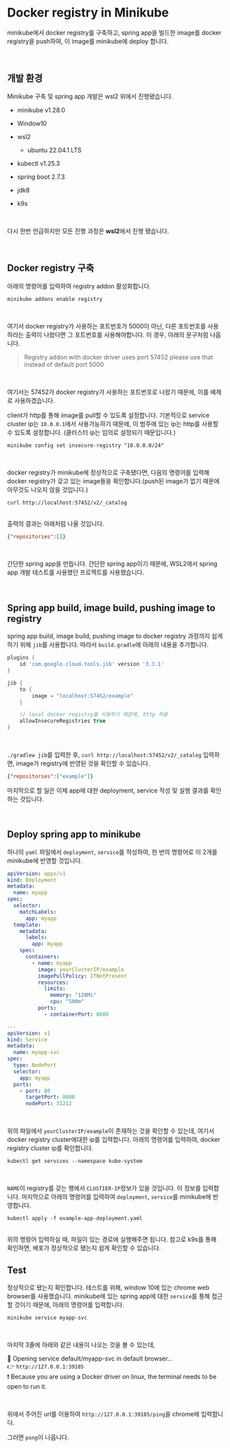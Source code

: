 # Docker registry in Minikube

minikube에서 docker registry를 구축하고, spring app을 빌드한 image를 docker registry을 push하여, 이 image를 minikube에 deploy 합니다.

<br/>

## 개발 환경

Minikube 구축 및 spring app 개발은 wsl2 위에서 진행됐습니다.

- minikube v1.28.0

- Window10

- wsl2
  
  - ubuntu 22.04.1 LTS

- kubectl v1.25.3

- spring boot 2.7.3

- jdk8

- k9s

<br/>

다시 한번 언급하지만 모든 진행 과정은 **wsl2**에서 진행 됐습니다.

<br/>

## Docker registry 구축

아래의 명령어를 입력하여 registry addon 활성화합니다.

```shell
minikube addons enable registry
```

<br/>

여기서 docker registry가 사용하는 포트번호가 5000이 아닌, 다른 포트번호를 사용하라는 출력이 나왔다면 그 포트번호를 사용해야합니다. 이 경우, 아래의 문구처럼 나옵니다. <br/>

> Registry addon with docker driver uses port 57452 please use that instead of default port 5000 

<br/>

여기서는 57452가 docker registry가 사용하는 포트번호로 나왔기 때문에, 이를 예제로 사용하겠습니다. <br/>

client가 http를 통해 image를 pull할 수 있도록 설정합니다. 기본적으로 service cluster ip는 `10.0.0.1`에서 사용가능하기 때문에, 이 범주에 있는 ip는 http를 사용할 수 있도록 설정합니다. (클러스터 ip는 임의로 설정되기 때문입니다.)

```shell
minikube config set insecure-registry "10.0.0.0/24"
```

<br/>

docker registry가 minikube에 정상적으로 구축됐다면, 다음의 명령어를 입력해 docker registry가 갖고 있는 image들을 확인합니다.(push된 image가 없기 때문에 아무것도 나오지 않을 것입니다.)

```shell
curl http://localhost:57452/v2/_catalog  
```
<br/>
출력의 결과는 아래처럼 나올 것입니다.

```json
{"repositories":[]}
```

<br/>

간단한 spring app을 만듭니다. 간단한 spring app이기 때문에, WSL2에서 spring app 개발 테스트를 사용했던 프로젝트를 사용했습니다.

<br/>

## Spring app build, image build, pushing image to registry

spring app build, image build, pushing image to docker registry 과정까지 쉽게 하기 위해 `jib`를 사용합니다. 따라서 `build.gradle`에 아래의 내용을 추가합니다.

```groovy
plugins {
    id 'com.google.cloud.tools.jib' version '3.3.1'
}

jib {
    to {
        image = "localhost:57452/example"
    }

    // local docker registry를 사용하기 때문에, http 허용
    allowInsecureRegistries true
}
```

<br/>

`./gradlew jib`를 입력한 후, `curl http://localhost:57452/v2/_catalog` 입력하면, image가 registry에 반영된 것을 확인할 수 있습니다.

```json
{"repositories":["example"]}
```

마지막으로 할 일은 이제 app에 대한 deployment, service 작성 및 실행 결과를 확인하는 것입니다.

<br/>

## Deploy spring app to minikube

하나의 `yaml` 파일에서 `deployment`, `service`를 작성하여, 한 번의 명령어로 이 2개를 minikube에 반영할 것입니다. 

```yaml
apiVersion: apps/v1
kind: Deployment
metadata:
  name: myapp
spec:
  selector:
    matchLabels:
      app: myapp
  template:
    metadata:
      labels:
        app: myapp
    spec:
      containers:
        - name: myapp
          image: yourClusterIP/example
          imagePullPolicy: IfNotPresent
          resources:
            limits:
              memory: "128Mi"
              cpu: "500m"
          ports:
            - containerPort: 8080

---
apiVersion: v1
kind: Service
metadata:
  name: myapp-svc
spec:
  type: NodePort
  selector:
    app: myapp
  ports:
    - port: 80
      targetPort: 8080
      nodePort: 31212
```
<br/>

위의 파일에서 `yourClusterIP/example`이 존재하는 것을 확인할 수 있는데, 여기서 docker registry cluster에대한 ip를 입력합니다. 아래의 명령어를 입력하여, docker registry cluster ip를 확인합니다.

```shell
kubectl get services --namespace kube-system
```
<br/>

`NAME`이 registry를 갖는 행에서 `CLUSTIER-IP`정보가 있을 것입니다. 이 정보를 입력합니다. 마지막으로 아래의 명령어를 입력하여 `deployment`, `service`를 minikube에 반영합니다. 

```shell
kubectl apply -f example-app-deployment.yaml
```
<br/>
위의 명령어 입력하실 때, 파일이 있는 경로에 실행해주면 됩니다. 참고로 k9s를 통해 확인하면, 배포가 정상적으로 됐는지 쉽게 확인할 수 있습니다. 

<br/>

## Test

정상적으로 됐는지 확인합니다. 테스트를 위해, window 10에 있는 chrome web browser를 사용했습니다. minikube에 있는 spring app에 대한 `service`를 통해 접근할 것이기 때문에, 아래의 명령어를 입력합니다.

```shell
minikube service myapp-svc
```

<br/>

마지막 3줄에 아래와 같은 내용이 나오는 것을 볼 수 있는데, <br/>

🎉  Opening service default/myapp-svc in default browser... <br/>
👉  `http://127.0.0.1:39185` <br/>
❗  Because you are using a Docker driver on linux, the terminal needs to be open to run it. <br/>

<br/>

위에서 주어진 url를 이용하여 `http://127.0.0.1:39185/ping`을 chrome에 입력합니다.

그러면 `pong`이 나옵니다.
